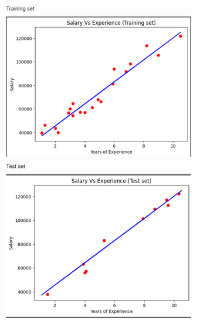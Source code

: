 Training set

![](../../images/image_2025-01-17_212548840.png)

Test set

![](../../images/image_2025-01-17_212641674.png)
